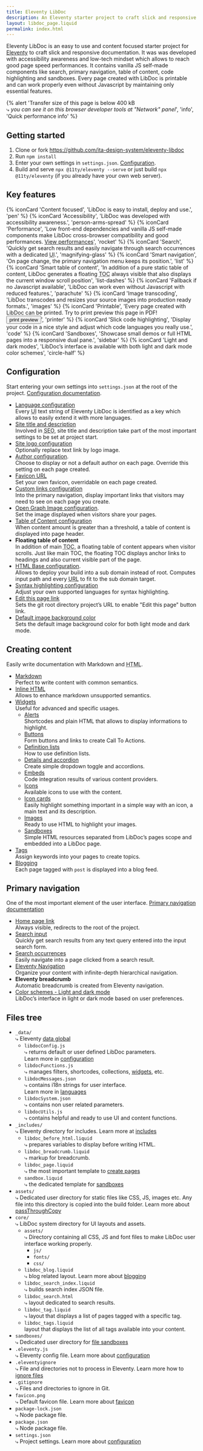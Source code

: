 ```yaml
---
title: Eleventy LibDoc
description: An Eleventy starter project to craft slick and responsive documentation
layout: libdoc_page.liquid
permalink: index.html
---
```

Eleventy LibDoc is an easy to use and content focused starter project for [Eleventy][11ty] to craft slick and responsive documentation. It was was developed with accessibility awareness and low-tech mindset which allows to reach good page speed performances. It contains vanilla JS self-made components like search, primary navigation, table of content, code highlighting and sandboxes. Every page created with LibDoc is printable and can work properly even without Javascript by maintaining only essential features.

{% alert 'Transfer size of this page is below 400 kB <br>⤷ *you can see it on this browser developer tools at "Network" panel*', 'info', 'Quick performance info' %}

## Getting started

1. Clone or fork <https://github.com/ita-design-system/eleventy-libdoc>
2. Run `npm install`
3. Enter your own settings in `settings.json`. [Configuration](/content/configuration/index.md).
4. Build and serve `npx @11ty/eleventy --serve` or just build `npx @11ty/eleventy` (if you already have your own web server).

## Key features

{% iconCard 'Content focused', 'LibDoc is easy to install, deploy and use.', 'pen' %}
{% iconCard 'Accessibility', 'LibDoc was developed with accessibility awareness.', 'person-arms-spread' %}
{% iconCard 'Performance', 'Low front-end dependencies and vanilla JS self-made components make LibDoc cross-browser compatibility and good performances. <a href="https://developers.google.com/speed/pagespeed/insights/?url=eleventy-libdoc.netlify.app" target="_blank">View performances</a>', 'rocket' %}
{% iconCard 'Search', 'Quickly get search results and easily navigate through search occurrences with a dedicated <abbr title="User Interface">UI</abbr>.', 'magnifying-glass' %}
{% iconCard 'Smart navigation', 'On page change, the primary navigation menu keeps its position.', 'list' %}
{% iconCard 'Smart table of content', 'In addition of a pure static table of content, LibDoc generates a floating <abbr title="Table of Content">TOC</abbr> always visible that also displays the current window scroll position', 'list-dashes' %}
{% iconCard 'Fallback if no Javascript available', 'LibDoc can work even without Javascript with reduced features.', 'parachute' %}
{% iconCard 'Image transcoding', 'LibDoc transcodes and resizes your source images into production ready formats.', 'images' %}
{% iconCard 'Printable', 'Every page created with LibDoc can be printed. Try to print preview this page in PDF!<br><button type="button" class="btn mt-2" onclick="print()">print preview</button>', 'printer' %}
{% iconCard 'Slick code highlighting', 'Display your code in a nice style and adjust which code languages you really use.', 'code' %}
{% iconCard 'Sandboxes', 'Showcase small demos or full HTML pages into a responsive dual pane.', 'sidebar' %}
{% iconCard 'Light and dark modes', 'LibDoc’s interface is available with both light and dark mode color schemes', 'circle-half' %}

## Configuration

Start entering your own settings into `settings.json` at the root of the project. [Configuration documentation](https://eleventy-libdoc.netlify.app/configuration/).

*   [Language configuration](https://eleventy-libdoc.netlify.app/configuration/language/) <br>
    Every <abbr title="User Interface">UI</abbr> text string of Eleventy LibDoc is identified as a key which allows to easily extend it with more languages.
*   [Site title and description](https://eleventy-libdoc.netlify.app/configuration/site-title-and-description/)<br>
    Involved in <abbr title="Search Engine Optimization">SEO</abbr>, site title and description take part of the most important settings to be set at project start.
*   [Site logo configuration](https://eleventy-libdoc.netlify.app/configuration/site-logo/)<br>
    Optionally replace text link by logo image.
*   [Author configuration](https://eleventy-libdoc.netlify.app/configuration/author/).<br>
    Choose to display or not a default author on each page. Override this setting on each page created.
*   [Favicon URL](https://eleventy-libdoc.netlify.app/configuration/favicon/)<br>
    Set your own favicon, overridable on each page created.
*   [Custom links configuration](https://eleventy-libdoc.netlify.app/configuration/custom-links/)<br>
    Into the primary navigation, display important links that visitors may need to see on each page you create.
*   [Open Graph Image configuration](https://eleventy-libdoc.netlify.app/configuration/open-graph-image/).<br>
    Set the image displayed when visitors share your pages.
*   [Table of Content configuration](https://eleventy-libdoc.netlify.app/configuration/table-of-content/)<br>
    When content amount is greater than a threshold, a table of content is displayed into page header.
*   **Floating table of content**<br>
    In addition of main <abbr title="Table Of Content">TOC</abbr>, a floating table of content appears when visitor scrolls. Just like main TOC, the floating TOC displays anchor links to headings and also current visible part of the page.
*   [HTML Base configuration](https://eleventy-libdoc.netlify.app/configuration/html-base/).<br>
    Allows to deploy your build into a sub domain instead of root. Computes input path and every <abbr title="Uniform Resource Locator">URL</abbr> to fit to the sub domain target.
*   [Syntax highlighting configuration](https://eleventy-libdoc.netlify.app/configuration/highlight-js/)<br>
    Adjust your own supported languages for syntax highlighting.
*   [Edit this page link](https://eleventy-libdoc.netlify.app/configuration/edit-this-page-link/)<br>
    Sets the git root directory project’s URL to enable "Edit this page" button link.
*   [Default image background color](https://eleventy-libdoc.netlify.app/configuration/default-image-background-color/)<br>
    Sets the default image background color for both light mode and dark mode.


## Creating content

Easily write documentation with Markdown and <abbr title="Hyper Text Markup Language">HTML</abbr>.

*   [Markdown](https://eleventy-libdoc.netlify.app/creating-content/markdown/)<br>
    Perfect to write content with common semantics.
*   [Inline HTML](https://eleventy-libdoc.netlify.app/creating-content/inline-html/)<br>
    Allows to enhance markdown unsupported semantics.
*   [Widgets](https://eleventy-libdoc.netlify.app/creating-content/widgets/)<br>
    Useful for advanced and specific usages.
    *   [Alerts](https://eleventy-libdoc.netlify.app/creating-content/widgets/alerts/)<br>
        Shortcodes and plain HTML that allows to display informations to highlight.
    *   [Buttons](https://eleventy-libdoc.netlify.app/creating-content/widgets/buttons/)<br>
        Form buttons and links to create Call To Actions.
    *   [Definition lists](https://eleventy-libdoc.netlify.app/creating-content/widgets/definition-lists/)<br>
        How to use definition lists.
    *   [Details and accordion](https://eleventy-libdoc.netlify.app/creating-content/widgets/details-and-accordions/)<br>
        Create simple dropdown toggle and accordions.
    *   [Embeds](https://eleventy-libdoc.netlify.app/creating-content/widgets/embeds/)<br>
        Code integration results of various content providers.
    *   [Icons](https://eleventy-libdoc.netlify.app/creating-content/widgets/icons/)<br>
        Available icons to use with the content.
    *   [Icon cards](https://eleventy-libdoc.netlify.app/creating-content/widgets/icon-cards/)<br>
        Easily highlight something important in a simple way with an icon, a main text and its description.
    *   [Images](https://eleventy-libdoc.netlify.app/creating-content/widgets/images/)<br>
        Ready to use HTML to highlight your images.
    *   [Sandboxes](https://eleventy-libdoc.netlify.app/creating-content/widgets/sandboxes/)<br>
        Simple HTML resources separated from LibDoc’s pages scope and embedded into a LibDoc page.
*   [Tags](https://eleventy-libdoc.netlify.app/front-matter/tags/)<br>
    Assign keywords into your pages to create topics.
*   [Blogging](https://eleventy-libdoc.netlify.app/creating-content/blogging/)<br>
    Each page tagged with `post` is displayed into a blog feed.

## Primary navigation

One of the most important element of the user interface. [Primary navigation documentation](https://eleventy-libdoc.netlify.app/primary-navigation/)

*   [Home page link](https://eleventy-libdoc.netlify.app/primary-navigation/homepage-link/)<br>
    Always visible, redirects to the root of the project.
*   [Search input](https://eleventy-libdoc.netlify.app/primary-navigation/search-input/)<br>
    Quickly get search results from any text query entered into the input search form.
*   [Search occurrences](https://eleventy-libdoc.netlify.app/primary-navigation/search-occurrences/)<br>
    Easily navigate into a page clicked from a search result.
*   [Eleventy Navigation](https://eleventy-libdoc.netlify.app/primary-navigation/eleventy-navigation/)<br>
    Organize your content with infinite-depth hierarchical navigation.
*   **Eleventy breadcrumb**<br>
    Automatic breadcrumb is created from Eleventy navigation.
*   [Color schemes - Light and dark mode](https://eleventy-libdoc.netlify.app/primary-navigation/color-schemes/)<br>
    LibDoc’s interface in light or dark mode based on user preferences.

## Files tree

*   `_data/`  <br>
    ⤷ Eleventy [data global](https://www.11ty.dev/docs/data-global/)
    *   `libdocConfig.js`  <br>
        ⤷ returns default or user defined LibDoc parameters.<br>
        Learn more in [configuration](https://eleventy-libdoc.netlify.app/configuration/)
    *   `libdocFunctions.js`  <br>
        ⤷ manages filters, shortcodes, collections, [widgets](https://eleventy-libdoc.netlify.app/creating-content/widgets/), etc.
    *   `libdocMessages.json`  <br>
        ⤷ contains i18n strings for user interface. <br>
        Learn more in [languages](https://eleventy-libdoc.netlify.app/configuration/language/)
    *   `libdocSystem.json`  <br>
        ⤷ contains non user related parameters.
    *   `libdocUtils.js`  <br>
        ⤷ contains helpful and ready to use UI and content functions.
*   `_includes/`  <br>
    ⤷ Eleventy directory for includes. Learn more at [includes](https://www.11ty.dev/docs/config/#directory-for-includes)
    *   `libdoc_before_html.liquid`  <br>
        ⤷ prepares variables to display before writing HTML.
    *   `libdoc_breadcrumb.liquid`  <br>
        ⤷ markup for breadcrumb.
    *   `libdoc_page.liquid`  <br>
        ⤷ the most important template to [create pages](https://eleventy-libdoc.netlify.app/creating-content/)
    *   `sandbox.liquid`  <br>
        ⤷ the dedicated template for [sandboxes](https://eleventy-libdoc.netlify.app/creating-content/widgets/sandboxes/)
*   `assets/`  
    ⤷ Dedicated user directory for static files like CSS, JS, images etc. Any file into this directory is copied into the build folder. Learn more about [passThroughCopy](https://www.11ty.dev/docs/copy/)
*   `core/`  <br>
    ⤷ LibDoc system directory for UI layouts and assets.
    *   `assets/`  <br>
        ⤷ Directory containing all CSS, JS and font files to make LibDoc user interface working properly.
        *   `js/`
        *   `fonts/`
        *   `css/`
    *   `libdoc_blog.liquid`  <br>
        ⤷ blog related layout. Learn more about [blogging](https://eleventy-libdoc.netlify.app/creating-content/blogging/)
    *   `libdoc_search_index.liquid`  <br>
        ⤷ builds search index JSON file.
    *   `libdoc_search.html`  <br>
        ⤷ layout dedicated to search results.
    *   `libdoc_tag.liquid`  <br>
        ⤷ layout that displays a list of pages tagged with a specific tag.
    *   `libdoc_tags.liquid`  <br>
        layout that displays the list of all tags available into your content.
*   `sandboxes/`  <br>
    ⤷ Dedicated user directory for [file sandboxes](https://eleventy-libdoc.netlify.app/creating-content/widgets/sandboxes/#file-sandbox)
*   `.eleventy.js`  <br>
    ⤷ Eleventy config file. Learn more about [configuration](https://www.11ty.dev/docs/config/)
*   `.eleventyignore`  <br>
    ⤷ File and directories not to process in Eleventy. Learn more how to [ignore files](https://www.11ty.dev/docs/ignores/)
*   `.gitignore`  <br>
    ⤷ Files and directories to ignore in Git.
*   `favicon.png`  <br>
    ⤷ Default favicon file. Learn more about [favicon](https://eleventy-libdoc.netlify.app/configuration/favicon/)
*   `package-lock.json`  <br>
    ⤷ Node package file.
*   `package.json`  <br>
    ⤷ Node package file.
*   `settings.json`  <br>
    ⤷ Project settings. Learn more about [configuration](https://eleventy-libdoc.netlify.app/configuration/)

[11ty]: https://www.11ty.dev/